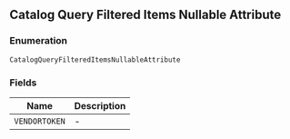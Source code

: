 ## Catalog Query Filtered Items Nullable Attribute

### Enumeration

`CatalogQueryFilteredItemsNullableAttribute`

### Fields

| Name | Description |
|  --- | --- |
| `VENDORTOKEN` | - |

